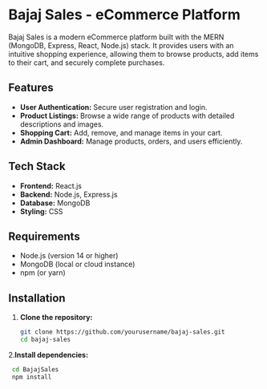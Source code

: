 # Bajaj Sales - eCommerce Platform

Bajaj Sales is a modern eCommerce platform built with the MERN (MongoDB, Express, React, Node.js) stack. It provides users with an intuitive shopping experience, allowing them to browse products, add items to their cart, and securely complete purchases.

## Features

- **User Authentication:** Secure user registration and login.
- **Product Listings:** Browse a wide range of products with detailed descriptions and images.
- **Shopping Cart:** Add, remove, and manage items in your cart.
- **Admin Dashboard:** Manage products, orders, and users efficiently.

## Tech Stack

- **Frontend:** React.js
- **Backend:** Node.js, Express.js
- **Database:** MongoDB
- **Styling:** CSS

## Requirements

- Node.js (version 14 or higher)
- MongoDB (local or cloud instance)
- npm (or yarn)

## Installation

1. **Clone the repository:**

   ```bash
   git clone https://github.com/yourusername/bajaj-sales.git
   cd bajaj-sales
2.**Install dependencies:**
  ```bash
   cd BajajSales
   npm install
